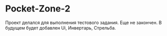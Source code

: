# Pocket-Zone-2
Проект делался для выполнения тестового задания. Еще не закончен.
В будущем будет добавлен Ui, Инвертарь, Стрельба.
